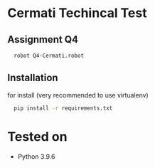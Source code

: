 # Cermati Techincal Test

## Assignment Q4

```bash
  robot Q4-Cermati.robot
```

## Installation

for install (very recommended to use virtualenv)

```bash
  pip install -r requirements.txt
```

# Tested on
- Python 3.9.6